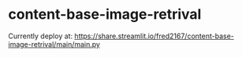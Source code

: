 # content-base-image-retrival

Currently deploy at:
https://share.streamlit.io/fred2167/content-base-image-retrival/main/main.py